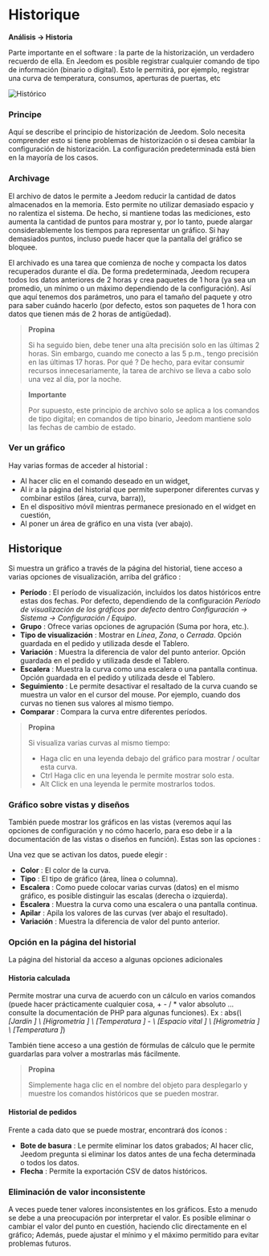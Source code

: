 # Historique
**Análisis → Historia**

Parte importante en el software : la parte de la historización, un verdadero recuerdo de ella. En Jeedom es posible registrar cualquier comando de tipo de información (binario o digital). Esto le permitirá, por ejemplo, registrar una curva de temperatura, consumos, aperturas de puertas, etc

![Histórico](./images/history.gif)

### Principe

Aquí se describe el principio de historización de Jeedom. Solo necesita comprender esto si tiene problemas de historización o si desea cambiar la configuración de historización. La configuración predeterminada está bien en la mayoría de los casos.

### Archivage

El archivo de datos le permite a Jeedom reducir la cantidad de datos almacenados en la memoria. Esto permite no utilizar demasiado espacio y no ralentiza el sistema. De hecho, si mantiene todas las mediciones, esto aumenta la cantidad de puntos para mostrar y, por lo tanto, puede alargar considerablemente los tiempos para representar un gráfico. Si hay demasiados puntos, incluso puede hacer que la pantalla del gráfico se bloquee.

El archivado es una tarea que comienza de noche y compacta los datos recuperados durante el día. De forma predeterminada, Jeedom recupera todos los datos anteriores de 2 horas y crea paquetes de 1 hora (ya sea un promedio, un mínimo o un máximo dependiendo de la configuración). Así que aquí tenemos dos parámetros, uno para el tamaño del paquete y otro para saber cuándo hacerlo (por defecto, estos son paquetes de 1 hora con datos que tienen más de 2 horas de antigüedad).

> **Propina**
>
> Si ha seguido bien, debe tener una alta precisión solo en las últimas 2 horas. Sin embargo, cuando me conecto a las 5 p.m., tengo precisión en las últimas 17 horas. Por qué ? De hecho, para evitar consumir recursos innecesariamente, la tarea de archivo se lleva a cabo solo una vez al día, por la noche.

> **Importante**
>
> Por supuesto, este principio de archivo solo se aplica a los comandos de tipo digital; en comandos de tipo binario, Jeedom mantiene solo las fechas de cambio de estado.

### Ver un gráfico

Hay varias formas de acceder al historial :

- Al hacer clic en el comando deseado en un widget,
- Al ir a la página del historial que permite superponer diferentes curvas y combinar estilos (área, curva, barra)),
- En el dispositivo móvil mientras permanece presionado en el widget en cuestión,
- Al poner un área de gráfico en una vista (ver abajo).

## Historique

Si muestra un gráfico a través de la página del historial, tiene acceso a varias opciones de visualización, arriba del gráfico :

- **Período** : El período de visualización, incluidos los datos históricos entre estas dos fechas. Por defecto, dependiendo de la configuración *Período de visualización de los gráficos por defecto* dentro *Configuración → Sistema → Configuración / Equipo*.
- **Grupo** : Ofrece varias opciones de agrupación (Suma por hora, etc.).
- **Tipo de visualización** : Mostrar en *Línea*, *Zona*, o *Cerrada*. Opción guardada en el pedido y utilizada desde el Tablero.
- **Variación** : Muestra la diferencia de valor del punto anterior. Opción guardada en el pedido y utilizada desde el Tablero.
- **Escalera** : Muestra la curva como una escalera o una pantalla continua. Opción guardada en el pedido y utilizada desde el Tablero.
- **Seguimiento** : Le permite desactivar el resaltado de la curva cuando se muestra un valor en el cursor del mouse. Por ejemplo, cuando dos curvas no tienen sus valores al mismo tiempo.
- **Comparar** : Compara la curva entre diferentes períodos.


> **Propina**
>
> Si visualiza varias curvas al mismo tiempo:
> - Haga clic en una leyenda debajo del gráfico para mostrar / ocultar esta curva.
> - Ctrl Haga clic en una leyenda le permite mostrar solo esta.
> - Alt Click en una leyenda le permite mostrarlos todos.


### Gráfico sobre vistas y diseños

También puede mostrar los gráficos en las vistas (veremos aquí las opciones de configuración y no cómo hacerlo, para eso debe ir a la documentación de las vistas o diseños en función). Estas son las opciones :

Una vez que se activan los datos, puede elegir :
- **Color** : El color de la curva.
- **Tipo** : El tipo de gráfico (área, línea o columna).
- **Escalera** : Como puede colocar varias curvas (datos) en el mismo gráfico, es posible distinguir las escalas (derecha o izquierda).
- **Escalera** : Muestra la curva como una escalera o una pantalla continua.
- **Apilar** : Apila los valores de las curvas (ver abajo el resultado).
- **Variación** : Muestra la diferencia de valor del punto anterior.

### Opción en la página del historial

La página del historial da acceso a algunas opciones adicionales

#### Historia calculada

Permite mostrar una curva de acuerdo con un cálculo en varios comandos (puede hacer prácticamente cualquier cosa, + - / \* valor absoluto ... consulte la documentación de PHP para algunas funciones).
Ex :
abs(*\ [Jardín \] \ [Higrometría \] \ [Temperatura \]* - *\ [Espacio vital \] \ [Higrometría \] \ [Temperatura \]*)

También tiene acceso a una gestión de fórmulas de cálculo que le permite guardarlas para volver a mostrarlas más fácilmente.

> **Propina**
>
> Simplemente haga clic en el nombre del objeto para desplegarlo y muestre los comandos históricos que se pueden mostrar.

#### Historial de pedidos

Frente a cada dato que se puede mostrar, encontrará dos íconos :

- **Bote de basura** : Le permite eliminar los datos grabados; Al hacer clic, Jeedom pregunta si eliminar los datos antes de una fecha determinada o todos los datos.
- **Flecha** : Permite la exportación CSV de datos históricos.

### Eliminación de valor inconsistente

A veces puede tener valores inconsistentes en los gráficos. Esto a menudo se debe a una preocupación por interpretar el valor. Es posible eliminar o cambiar el valor del punto en cuestión, haciendo clic directamente en el gráfico; Además, puede ajustar el mínimo y el máximo permitido para evitar problemas futuros.


